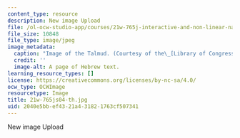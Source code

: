 ```yaml
---
content_type: resource
description: New image Upload
file: /ol-ocw-studio-app/courses/21w-765j-interactive-and-non-linear-narrative-theory-and-practice-spring-2004/2040e5bbef4321a431821763cf507341_21w-765js04-th.jpg
file_size: 10848
file_type: image/jpeg
image_metadata:
  caption: "Image of the Talmud. (Courtesy of the\_[Library of Congress](http://www.loc.gov).)"
  credit: ''
  image-alt: A page of Hebrew text.
learning_resource_types: []
license: https://creativecommons.org/licenses/by-nc-sa/4.0/
ocw_type: OCWImage
resourcetype: Image
title: 21w-765js04-th.jpg
uid: 2040e5bb-ef43-21a4-3182-1763cf507341
---
```

New image Upload